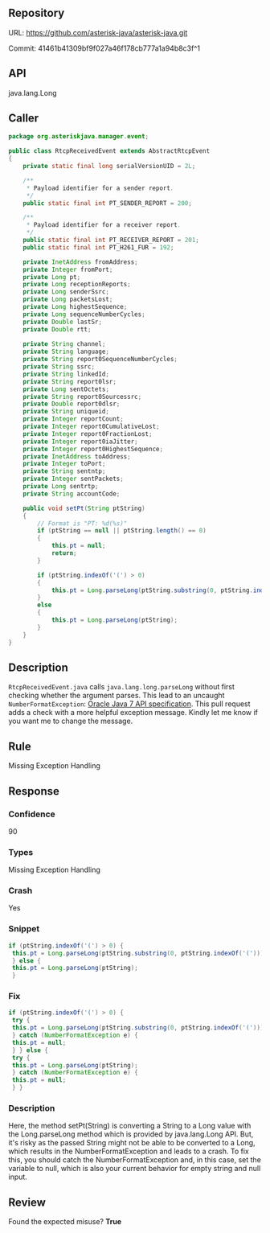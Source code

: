 ## Repository

URL: https://github.com/asterisk-java/asterisk-java.git

Commit: 41461b41309bf9f027a46f178cb777a1a94b8c3f^1

## API

java.lang.Long

## Caller

```java
package org.asteriskjava.manager.event;

public class RtcpReceivedEvent extends AbstractRtcpEvent
{
    private static final long serialVersionUID = 2L;

    /**
     * Payload identifier for a sender report.
     */
    public static final int PT_SENDER_REPORT = 200;

    /**
     * Payload identifier for a receiver report.
     */
    public static final int PT_RECEIVER_REPORT = 201;
    public static final int PT_H261_FUR = 192;

    private InetAddress fromAddress;
    private Integer fromPort;
    private Long pt;
    private Long receptionReports;
    private Long senderSsrc;
    private Long packetsLost;
    private Long highestSequence;
    private Long sequenceNumberCycles;
    private Double lastSr;
    private Double rtt;
    
    private String channel;
    private String language;    
    private String report0SequenceNumberCycles;
    private String ssrc;
    private String linkedId;
    private String report0lsr;
    private Long sentOctets;
    private String report0Sourcessrc;
    private Double report0dlsr;
    private String uniqueid;
    private Integer reportCount;
    private Integer report0CumulativeLost;
    private Integer report0FractionLost;
    private Integer report0iaJitter;
    private Integer report0HighestSequence;
    private InetAddress toAddress;
    private Integer toPort;
    private String sentntp;
    private Integer sentPackets;
    private Long sentrtp;
    private String accountCode;

    public void setPt(String ptString)
    {
        // Format is "PT: %d(%s)"
        if (ptString == null || ptString.length() == 0)
        {
            this.pt = null;
            return;
        }

        if (ptString.indexOf('(') > 0)
        {
            this.pt = Long.parseLong(ptString.substring(0, ptString.indexOf('(')));
        }
        else
        {
            this.pt = Long.parseLong(ptString);
        }
    }
}

```

## Description

`RtcpReceivedEvent.java` calls `java.lang.long.parseLong` without first checking whether the argument parses. This lead to an uncaught `NumberFormatException`:
[Oracle Java 7 API specification](http://docs.oracle.com/javase/7/docs/api/java/lang/Long.html#parseLong%28java.lang.String,%20int%29).
This pull request adds a check with a more helpful exception message. Kindly let me know if you want me to change the message.


## Rule

Missing Exception Handling

## Response

### Confidence

90

### Types

Missing Exception Handling

### Crash

Yes

### Snippet

```java
if (ptString.indexOf('(') > 0) {
 this.pt = Long.parseLong(ptString.substring(0, ptString.indexOf('(')));
 } else {
 this.pt = Long.parseLong(ptString);
 }
```

### Fix

```java
if (ptString.indexOf('(') > 0) {
 try {
 this.pt = Long.parseLong(ptString.substring(0, ptString.indexOf('(')));
 } catch (NumberFormatException e) {
 this.pt = null;
 } } else {
 try {
 this.pt = Long.parseLong(ptString);
 } catch (NumberFormatException e) {
 this.pt = null;
 } }
```

### Description

Here, the method setPt(String) is converting a String to a Long value with the Long.parseLong method which is provided by java.lang.Long API. But, it's risky as the passed String might not be able to be converted to a Long, which results in the NumberFormatException and leads to a crash. To fix this, you should catch the NumberFormatException and, in this case, set the variable to null, which is also your current behavior for empty string and null input.

## Review

Found the expected misuse? **True**

